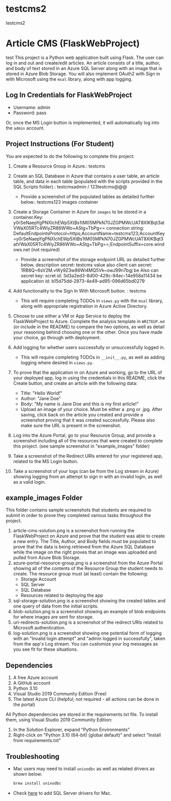 # testcms2
testcms2
# Article CMS (FlaskWebProject)


test
This project is a Python web application built using Flask. The user can log in and out and create/edit articles. An article consists of a title, author, and body of text stored in an Azure SQL Server along with an image that is stored in Azure Blob Storage. You will also implement OAuth2 with Sign in with Microsoft using the `msal` library, along with app logging.

## Log In Credentials for FlaskWebProject

- Username: admin
- Password: pass

Or, once the MS Login button is implemented, it will automatically log into the `admin` account.

## Project Instructions (For Student)

You are expected to do the following to complete this project:
1. Create a Resource Group in Azure.: testcms
2. Create an SQL Database in Azure that contains a user table, an article table, and data in each table (populated with the scripts provided in the SQL Scripts folder).: testcmsadmin / 123testcms@@@
    - Provide a screenshot of the populated tables as detailed further below.: testcms123  images container
3. Create a Storage Container in Azure for `images` to be stored in a container.Key: y0rSeNaepYgPNXIchEWp5XtBs1tM05MPkN70JZGPMWcUAT8XlKBqt3atVWaX05RTc4WiyZR86WWo+AStg+TbPg==
   connection string: DefaultEndpointsProtocol=https;AccountName=testcms123;AccountKey=y0rSeNaepYgPNXIchEWp5XtBs1tM05MPkN70JZGPMWcUAT8XlKBqt3atVWaX05RTc4WiyZR86WWo+AStg+TbPg==;EndpointSuffix=core.windows.net (not required)
    - Provide a screenshot of the storage endpoint URL as detailed further below.
        description secret: testcms
        value also   client can secret: 1RB8Q~6sV2M.vWy9Z3w86Wi4MQ5Vk~owJ99n7bgj
         be Also can secret key: scret id: 3d3a2ed3-8d00-429c-94ec-14e958a11434
         be application id: b15d75dd-2873-4e49-ad95-096d65bd0279
      
5. Add functionality to the Sign In With Microsoft button. : testcms
    - This will require completing TODOs in `views.py` with the `msal` library, along with appropriate registration in Azure Active Directory.
6. Choose to use either a VM or App Service to deploy the FlaskWebProject to Azure. Complete the analysis template in `WRITEUP.md` (or include in the README) to compare the two options, as well as detail your reasoning behind choosing one or the other. Once you have made your choice, go through with deployment.
7. Add logging for whether users successfully or unsuccessfully logged in.
    - This will require completing TODOs in `__init__.py`, as well as adding logging where desired in `views.py`.
8. To prove that the application in on Azure and working, go to the URL of your deployed app, log in using the credentials in this README, click the Create button, and create an article with the following data:
	- Title: "Hello World!"
	- Author: "Jane Doe"
	- Body: "My name is Jane Doe and this is my first article!"
	- Upload an image of your choice. Must be either a .png or .jpg.
   After saving, click back on the article you created and provide a screenshot proving that it was created successfully. Please also make sure the URL is present in the screenshot.
9. Log into the Azure Portal, go to your Resource Group, and provide a screenshot including all of the resources that were created to complete this project. (see sample screenshot in "example_images" folder)
10. Take a screenshot of the Redirect URIs entered for your registered app, related to the MS Login button.
11. Take a screenshot of your logs (can be from the Log stream in Azure) showing logging from an attempt to sign in with an invalid login, as well as a valid login.

## example_images Folder

This folder contains sample screenshots that students are required to submit in order to prove they completed various tasks throughout the project.

1. article-cms-solution.png is a screenshot from running the FlaskWebProject on Azure and prove that the student was able to create a new entry. The Title, Author, and Body fields must be populated to prove that the data is being retrieved from the Azure SQL Database while the image on the right proves that an image was uploaded and pulled from Azure Blob Storage.
2. azure-portal-resource-group.png is a screenshot from the Azure Portal showing all of the contents of the Resource Group the student needs to create. The resource group must (at least) contain the following:
	- Storage Account
	- SQL Server
	- SQL Database
	- Resources related to deploying the app
3. sql-storage-solution.png is a screenshot showing the created tables and one query of data from the initial scripts.
4. blob-solution.png is a screenshot showing an example of blob endpoints for where images are sent for storage.
5. uri-redirects-solution.png is a screenshot of the redirect URIs related to Microsoft authentication.
6. log-solution.png is a screenshot showing one potential form of logging with an "Invalid login attempt" and "admin logged in successfully", taken from the app's Log stream. You can customize your log messages as you see fit for these situations.

## Dependencies

1. A free Azure account
2. A GitHub account
3. Python 3.10
4. Visual Studio 2019 Community Edition (Free)
5. The latest Azure CLI (helpful; not required - all actions can be done in the portal)

All Python dependencies are stored in the requirements.txt file. To install them, using Visual Studio 2019 Community Edition:
1. In the Solution Explorer, expand "Python Environments"
2. Right-click on "Python 3.10 (64-bit) (global default)" and select "Install from requirements.txt"

## Troubleshooting

- Mac users may need to install `unixodbc` as well as related drivers as shown below:
    ```bash
    brew install unixodbc
    ```
- Check [here](https://docs.microsoft.com/en-us/sql/connect/odbc/linux-mac/install-microsoft-odbc-driver-sql-server-macos?view=sql-server-ver15) to add SQL Server drivers for Mac.
